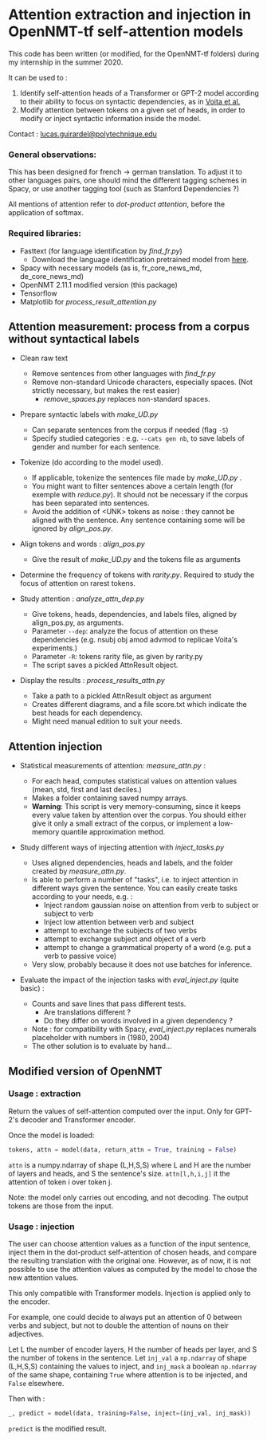 # Attention extraction and injection in OpenNMT-tf self-attention models

This code has been written (or modified, for the OpenNMT-tf folders) during my internship in the summer 2020.

It can be used to :
1. Identify self-attention heads of a Transformer or GPT-2 model according to their ability to focus on syntactic dependencies,
as in  [Voita et al.](https://arxiv.org/pdf/1905.09418.pdf)
2. Modify attention between tokens on a given set of heads, in order to modify or inject syntactic information inside
 the model.


Contact : [lucas.guirardel@polytechnique.edu](mailto:lucas.guirardel@polytechnique.edu)

### General observations:

This has been designed for french -> german translation.
To adjust it to other languages pairs, one should mind the different tagging schemes in Spacy, or use another tagging 
tool (such as Stanford Dependencies ?)

All mentions of attention refer to _dot-product attention_, before the application of softmax.

### Required libraries:

- Fasttext (for language identification by _find_fr.py_)
    - Download the language identification pretrained model from 
    [here](https://fasttext.cc/docs/en/language-identification.html).  
- Spacy with necessary models (as is, fr_core_news_md, de_core_news_md) 
- OpenNMT 2.11.1 modified version (this package) 
- Tensorflow 
- Matplotlib for _process_result_attention.py_ 

## Attention measurement: process from a corpus without syntactical labels

- Clean raw text
    - Remove sentences from other languages with _find_fr.py_
    - Remove non-standard Unicode characters, especially spaces. (Not strictly necessary, but makes the rest easier)
        - _remove_spaces.py_ replaces non-standard spaces.

- Prepare syntactic labels with _make_UD.py_
    - Can separate sentences from the corpus if needed (flag `-S`)
    - Specify studied categories : e.g. `--cats gen nb`, to save labels of gender and number for each sentence. 

- Tokenize (do according to the model used).
    - If applicable, tokenize the sentences file made by _make_UD.py_ .
    - You might want to filter sentences above a certain length (for exemple with _reduce.py_).
     It should not be necessary if the corpus has been separated into sentences.
    - Avoid the addition of \<UNK\> tokens as noise : they cannot be aligned with the sentence.
    Any sentence containing some will be ignored by _align_pos.py_. 
     
- Align tokens and words : _align_pos.py_
    - Give the result of _make_UD.py_ and the tokens file as arguments
 
- Determine the frequency of tokens with _rarity.py_. 
Required to study the focus of attention on rarest tokens.

- Study attention : _analyze_attn_dep.py_
    - Give tokens, heads, dependencies, and labels files, aligned by align_pos.py, as arguments.
    - Parameter `--dep`: analyze the focus of attention on these dependencies 
    (e.g. nsubj obj amod advmod to replicae Voita's experiments.)
    - Parameter `-R`: tokens rarity file, as given by rarity.py
    - The script saves a pickled AttnResult object.

- Display the results : _process_results_attn.py_
    - Take a path to a pickled AttnResult object as argument
    - Creates different diagrams, and a file score.txt which indicate the best heads for each dependency.
    - Might need manual edition to suit your needs. 

 
## Attention injection

- Statistical measurements of attention: _measure_attn.py_ :
    - For each head, computes statistical values on attention values (mean, std, first and last deciles.)
    - Makes a folder containing saved numpy arrays.
    - **Warning**: This script is very memory-consuming, since it keeps every value taken by attention over the corpus.
    You should either give it only a small extract of the corpus, or implement a low-memory quantile approximation method.

- Study different ways of injecting attention with _inject_tasks.py_
    - Uses aligned dependencies, heads and labels, and the folder created by _measure_attn.py_.
    - Is able to perform a number of "tasks", i.e. to inject attention in different ways given the sentence.
    You can easily create tasks according to your needs, e.g. :
        - Inject random gaussian noise on attention from verb to subject or subject to verb
        - Inject low attention between verb and subject
        - attempt to exchange the subjects of two verbs 
        - attempt to exchange subject and object of a verb
        - attempt to change a grammatical property of a word (e.g. put a verb to passive voice)
    - Very slow, probably because it does not use batches for inference.

- Evaluate the impact of the injection tasks with _eval_inject.py_ (quite basic) : 
    - Counts and save lines that pass different tests.
        - Are translations different ?
        - Do they differ on words involved in a given dependency ?
    - Note : for compatibility with Spacy, _eval_inject.py_ replaces numerals placeholder with numbers in (1980, 2004)
    - The other solution is to evaluate by hand...

## Modified version of OpenNMT


### Usage : extraction
Return the values of self-attention computed over the input.
Only for GPT-2's decoder and Transformer encoder.

Once the model is loaded:
```python 
tokens, attn = model(data, return_attn = True, training = False)
```
`attn` is a numpy.ndarray of shape (L,H,S,S) where L and H are the number of layers and heads, and S the sentence's size.
 `attn[l,h,i,j]` it the attention of token i over token j.
 
 Note: the model only carries out encoding, and not decoding. The output tokens are those from the input.

### Usage : injection
The user can choose attention values as a function of the input sentence, inject them in the dot-product self-attention of 
chosen heads, and compare the resulting translation with the original one. 
However, as of now, it is not possible to use the attention values as computed by the model to chose the new attention values.

This only compatible with Transformer models. Injection is applied only to the encoder.

For example, one could decide to always put an attention of 0 between verbs and subject, but not to double the attention
of nouns on their adjectives.

Let L the number of encoder layers, H the number of heads per layer, and S the number of tokens in the sentence.
Let `inj_val` a `np.ndarray` of shape (L,H,S,S) containing the values to inject, and
`inj_mask` a boolean `np.ndarray` of the same shape, 
containing `True` where attention is to be injected, and `False` elsewhere.

Then with :
```python
_, predict = model(data, training=False, inject=(inj_val, inj_mask))
```
`predict` is the modified result. 

